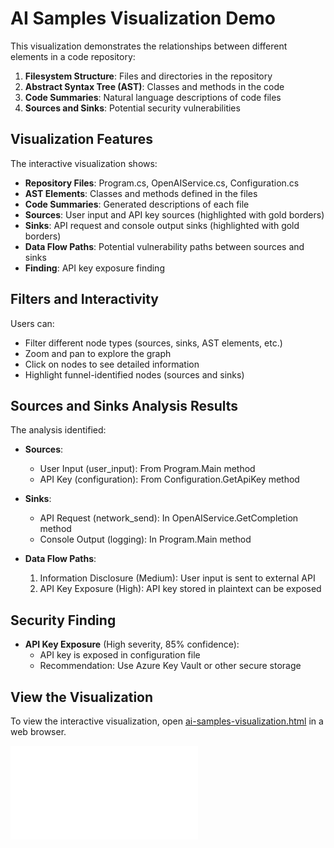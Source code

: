 # AI Samples Visualization Demo

This visualization demonstrates the relationships between different elements in a code repository:

1. **Filesystem Structure**: Files and directories in the repository
2. **Abstract Syntax Tree (AST)**: Classes and methods in the code
3. **Code Summaries**: Natural language descriptions of code files
4. **Sources and Sinks**: Potential security vulnerabilities

## Visualization Features

The interactive visualization shows:

- **Repository Files**: Program.cs, OpenAIService.cs, Configuration.cs
- **AST Elements**: Classes and methods defined in the files
- **Code Summaries**: Generated descriptions of each file
- **Sources**: User input and API key sources (highlighted with gold borders)
- **Sinks**: API request and console output sinks (highlighted with gold borders)
- **Data Flow Paths**: Potential vulnerability paths between sources and sinks
- **Finding**: API key exposure finding

## Filters and Interactivity

Users can:
- Filter different node types (sources, sinks, AST elements, etc.)
- Zoom and pan to explore the graph
- Click on nodes to see detailed information
- Highlight funnel-identified nodes (sources and sinks)

## Sources and Sinks Analysis Results

The analysis identified:

- **Sources**:
  - User Input (user_input): From Program.Main method
  - API Key (configuration): From Configuration.GetApiKey method

- **Sinks**:
  - API Request (network_send): In OpenAIService.GetCompletion method
  - Console Output (logging): In Program.Main method

- **Data Flow Paths**:
  1. Information Disclosure (Medium): User input is sent to external API
  2. API Key Exposure (High): API key stored in plaintext can be exposed

## Security Finding

- **API Key Exposure** (High severity, 85% confidence):
  - API key is exposed in configuration file
  - Recommendation: Use Azure Key Vault or other secure storage

## View the Visualization

To view the interactive visualization, open [ai-samples-visualization.html](./ai-samples-visualization.html) in a web browser.

![Visualization Screenshot](investigation-screenshot.md)